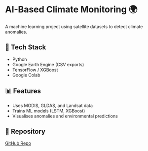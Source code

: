 # AI-Based Climate Monitoring 🌍

A machine learning project using satellite datasets to detect climate anomalies.

## 🔧 Tech Stack
- Python
- Google Earth Engine (CSV exports)
- TensorFlow / XGBoost
- Google Colab

## 📊 Features
- Uses MODIS, GLDAS, and Landsat data
- Trains ML models (LSTM, XGBoost)
- Visualises anomalies and environmental predictions

## 📁 Repository
[GitHub Repo](https://github.com/dorinahabravan/climate-ai-remote-sensing)
